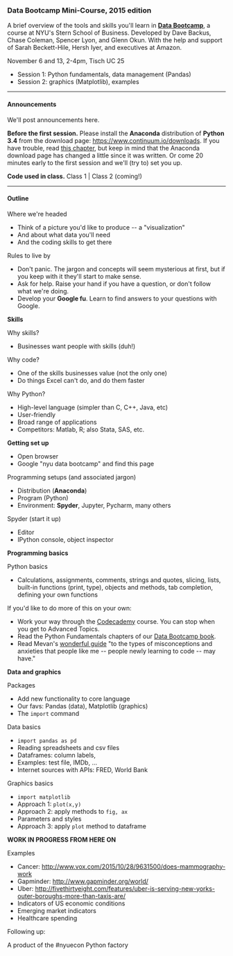 ### Data Bootcamp Mini-Course, 2015 edition  

A brief overview of the tools and skills you'll learn in **[Data Bootcamp](https://github.com/DaveBackus/Data_Bootcamp#data-bootcamp)**, a course at NYU's Stern School of Business. Developed by Dave Backus, Chase Coleman, Spencer Lyon, and Glenn Okun.  With the help and support of Sarah Beckett-Hile, Hersh Iyer, and executives at Amazon.  

November 6 and 13, 2-4pm, Tisch UC 25
* Session 1:  Python fundamentals, data management (Pandas)   
* Session 2:  graphics (Matplotlib), examples 

---
#### Announcements

We'll post announcements here.  

**Before the first session.** 
Please install the **Anaconda** distribution of **Python 3.4** from the download page: <https://www.continuum.io/downloads>.  If you have trouble, read [this chapter](https://davebackus.gitbooks.io/test/content/installing-python.html), but keep in mind that the Anaconda download page has changed a little since it was written.  Or come 20 minutes early to the first session and we'll (try to) set you up.  

**Code used in class.**  Class 1 | Class 2  (coming!)  

---

#### Outline

Where we're headed 
* Think of a picture you'd like to produce -- a "visualization" 
* And about what data you'll need 
* And the coding skills to get there 

Rules to live by 
* Don't panic.  The jargon and concepts will seem mysterious at first, but if you keep with it they'll start to make sense.  
* Ask for help.  Raise your hand if you have a question, or don't follow what we're doing.  
* Develop your **Google fu**.  Learn to find answers to your questions with Google.   

**Skills** 

Why skills? 
* Businesses want people with skills (duh!) 

Why code? 
* One of the skills businesses value (not the only one) 
* Do things Excel can't do, and do them faster 

Why Python? 
* High-level language (simpler than C, C++, Java, etc) 
* User-friendly 
* Broad range of applications  
* Competitors:  Matlab, R; also Stata, SAS, etc.  

**Getting set up**
* Open browser 
* Google "nyu data bootcamp" and find this page

Programming setups (and associated jargon)    
* Distribution (**Anaconda**)  
* Program (Python) 
* Environment:  **Spyder**, Jupyter, Pycharm, many others  

Spyder (start it up) 
* Editor 
* IPython console, object inspector    

**Programming basics** 

Python basics 
* Calculations, assignments, comments, strings and quotes, slicing, lists, built-in functions (print, type), objects and methods, tab completion, defining your own functions 

If you'd like to do more of this on your own:     
* Work your way through the [Codecademy](https://www.codecademy.com/tracks/python) course.  You can stop when you get to Advanced Topics.     
* Read the Python Fundamentals chapters of our  [Data Bootcamp book](https://www.gitbook.com/book/davebackus/test/details).
* Read Mevan's [wonderful guide](https://medium.com/keep-learning-keep-growing/how-i-learned-to-stop-worrying-and-love-the-code-af1a809457c7) "to the types of misconceptions and anxieties that people like me -- people newly learning to code -- may have."  

**Data and graphics** 

Packages 
* Add new functionality to core language 
* Our favs:  Pandas (data), Matplotlib (graphics)
* The `import` command

Data basics 
* `import pandas as pd` 
* Reading spreadsheets and csv files 
* Dataframes:  column labels, 
* Examples:  test file, IMDb, ... 
* Internet sources with APIs:  FRED, World Bank 
 
Graphics basics 
* `import matplotlib`
* Approach 1:  `plot(x,y)`
* Approach 2:  apply methods to `fig, ax` 
* Parameters and styles 
* Approach 3:  apply `plot` method to dataframe 

**WORK IN PROGRESS FROM HERE ON**

Examples 
* Cancer:  http://www.vox.com/2015/10/28/9631500/does-mammography-work
* Gapminder:  http://www.gapminder.org/world/
* Uber:  http://fivethirtyeight.com/features/uber-is-serving-new-yorks-outer-boroughs-more-than-taxis-are/
* Indicators of US economic conditions 
* Emerging market indicators  
* Healthcare spending 

Following up:  


A product of the #nyuecon Python factory 
